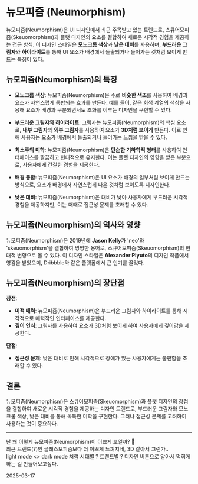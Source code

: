 # 뉴모피즘 (Neumorphism)
뉴모피즘(Neumorphism)은 UI 디자인에서 최근 주목받고 있는 트렌드로, 스큐어모피즘(Skeuomorphism)과 플랫 디자인의 요소를 결합하여 새로운 시각적 경험을 제공하는 접근 방식. 이 디자인 스타일은 **모노크롬 색상**과 **낮은 대비**를 사용하며, **부드러운 그림자**와 **하이라이트**를 통해 UI 요소가 배경에서 돌출되거나 들어가는 것처럼 보이게 만드는 특징이 있다.

## 뉴모피즘(Neumorphism)의 특징
- **모노크롬 색상**: 뉴모피즘(Neumorphism)은 주로 **비슷한 색조**를 사용하여 배경과 요소가 자연스럽게 통합되는 효과를 만든다. 예를 들어, 같은 회색 계열의 색상을 사용해 요소가 배경과 구분되면서도 조화를 이루는 디자인을 구현할 수 있다.

- **부드러운 그림자와 하이라이트**: 그림자는 뉴모피즘(Neumorphism)의 핵심 요소로, **내부 그림자**와 **외부 그림자**를 사용하여 요소가 **3D처럼 보이게** 만든다. 이로 인해 사용자는 요소가 배경에서 돌출되거나 들어가는 느낌을 받을 수 있다.

- **최소주의 미학**: 뉴모피즘(Neumorphism)은 **단순한 기하학적 형태**를 사용하여 인터페이스를 깔끔하고 현대적으로 유지한다. 이는 플랫 디자인의 영향을 받은 부분으로, 사용자에게 간결한 경험을 제공한다.

- **배경 통합**: 뉴모피즘(Neumorphism)은 UI 요소가 배경의 일부처럼 보이게 만드는 방식으로, 요소가 배경에서 자연스럽게 나온 것처럼 보이도록 디자인한다.

- **낮은 대비**: 뉴모피즘(Neumorphism)은 대비가 낮아 사용자에게 부드러운 시각적 경험을 제공하지만, 이는 때때로 접근성 문제를 초래할 수 있다.

## 뉴모피즘(Neumorphism)의 역사와 영향
뉴모피즘(Neumorphism)은 2019년에 **Jason Kelly**가 'neo'와 'skeuomorphism'을 결합하여 명명한 용어로, 스큐어모피즘(Skeuomorphism)의 현대적 변형으로 볼 수 있다. 이 디자인 스타일은 **Alexander Plyuto**의 디자인 작품에서 영감을 받았으며, Dribbble와 같은 플랫폼에서 큰 인기를 끌었다.

## 뉴모피즘(Neumorphism)의 장단점
**장점**:
- **미적 매력**: 뉴모피즘(Neumorphism)은 부드러운 그림자와 하이라이트를 통해 시각적으로 매력적인 인터페이스를 제공한다.
- **깊이 인식**: 그림자를 사용하여 요소가 3D처럼 보이게 하여 사용자에게 깊이감을 제공한다.

**단점**:
- **접근성 문제**: 낮은 대비로 인해 시각적으로 장애가 있는 사용자에게는 불편함을 초래할 수 있다.

## 결론
뉴모피즘(Neumorphism)은 스큐어모피즘(Skeuomorphism)과 플랫 디자인의 장점을 결합하여 새로운 시각적 경험을 제공하는 디자인 트렌드로, 부드러운 그림자와 모노크롬 색상, 낮은 대비를 통해 독특한 미학을 구현한다. 그러나 접근성 문제를 고려하여 사용하는 것이 중요하다.



***
난 왜 이렇게 뉴모피즘(Neumorphism)이 이쁘게 보일까? 🤔<br>
최근 트랜드(?)인 글래스모피즘보다 더 이쁘게 느껴지네, 3D 같아서 그런가..<br>
light mode <> dark mode 처럼 시대별 ? 트랜드별 ? 디자인 버튼으로 알아서 먹히게 하는 걸 만들어보고싶다.

2025-03-17 